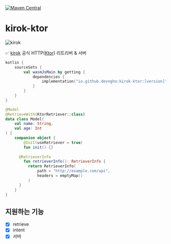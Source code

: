 [![Maven Central](https://maven-badges.herokuapp.com/maven-central/io.github.devngho/kirok-ktor/badge.svg)](https://maven-badges.herokuapp.com/maven-central/io.github.devngho/kirok-ktor)

# kirok-ktor

![kirok](https://kirok.nghodev.com/favicon.png)

✅ [kirok](https://github.com/devngho/kirok) 공식 HTTP([Ktor](https://ktor.io)) 리트리버 & 서버

```kts
kotlin {
    sourceSets {
        val wasmJsMain by getting {
            dependencies {
                implementation("io.github.devngho:kirok-ktor:[version]")
            }
        }
    }
}
```

```kotlin
@Model
@RetrieveWith(KtorRetriever::class)
data class Model(
    val name: String,
    val age: Int
) {
    companion object {
        @Init(useRetriever = true)
        fun init() {}
      
      @RetrieverInfo
        fun retrieverInfo(): RetrieverInfo {
          return RetrieverInfo(
              path = "http://example.com/api",
              headers = emptyMap()
          )
      }
    }
}
```

## 지원하는 기능

- [x] retrieve
- [x] intent
- [x] 서버
